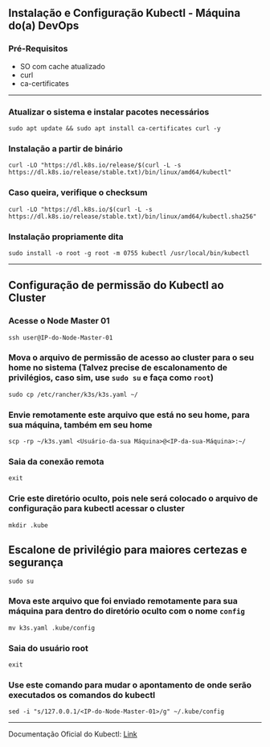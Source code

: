 ## **Instalação e Configuração Kubectl - Máquina do(a) DevOps**

### Pré-Requisitos

- SO com cache atualizado
- curl
- ca-certificates

---
### Atualizar o sistema e instalar pacotes necessários

```shell
sudo apt update && sudo apt install ca-certificates curl -y
```

### Instalação a partir de binário

```shell
curl -LO "https://dl.k8s.io/release/$(curl -L -s https://dl.k8s.io/release/stable.txt)/bin/linux/amd64/kubectl"
```

### Caso queira, verifique o checksum

```shell
curl -LO "https://dl.k8s.io/$(curl -L -s https://dl.k8s.io/release/stable.txt)/bin/linux/amd64/kubectl.sha256"
```

### Instalação propriamente dita
```shell
sudo install -o root -g root -m 0755 kubectl /usr/local/bin/kubectl
```

---

## **Configuração de permissão do Kubectl ao Cluster**

### Acesse o **Node Master 01**

```shell
ssh user@IP-do-Node-Master-01
```

### Mova o arquivo de permissão de acesso ao cluster para o seu home no sistema (Talvez precise de escalonamento de privilégios, caso sim, use ```sudo su``` e faça como ```root```)

```shell
sudo cp /etc/rancher/k3s/k3s.yaml ~/
```

### Envie remotamente este arquivo que está no seu home, para sua máquina, também em seu home

```shell
scp -rp ~/k3s.yaml <Usuário-da-sua Máquina>@<IP-da-sua-Máquina>:~/
```

### Saia da conexão remota

```shell
exit
```

### Crie este diretório oculto, pois nele será colocado o arquivo de configuração para kubectl acessar o cluster

```shell
mkdir .kube
```

## Escalone de privilégio para maiores certezas e segurança

```shell
sudo su
```

### Mova este arquivo que foi enviado remotamente para sua máquina para dentro do diretório oculto com o nome ```config```

```shell
mv k3s.yaml .kube/config
```

### Saia do usuário root

```shell
exit
```

### Use este comando para mudar o apontamento de onde serão executados os comandos do kubectl


```shell
sed -i "s/127.0.0.1/<IP-do-Node-Master-01>/g" ~/.kube/config
```

---

Documentação Oficial do Kubectl: [Link](https://kubernetes.io/docs/tasks/tools/)